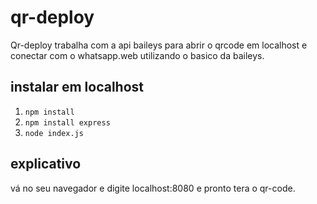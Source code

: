 # qr-deploy

Qr-deploy trabalha com a api baileys para abrir o qrcode em localhost e conectar com o whatsapp.web utilizando o basico da baileys.

## instalar em localhost
1. ```npm install```
2. ```npm install express```
3. ```node index.js```

## explicativo
vá no seu navegador e digite localhost:8080 e pronto tera o qr-code.
